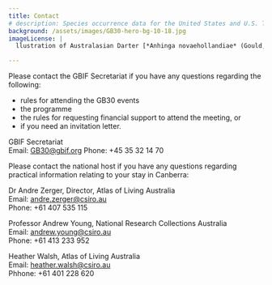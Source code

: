 ```yaml
---
title: Contact
# description: Species occurrence data for the United States and U.S. Territories.
background: /assets/images/GB30-hero-bg-10-18.jpg
imageLicense: |
  llustration of Australasian Darter [*Anhinga novaehollandiae* (Gould, 1847)](https://www.gbif.org/species/2482085) from Companion to Gould's Handbook; or, Synopsis of the birds of Australia, 1877 via the [Biodiversity Heritage Library](https://flic.kr/p/bmFhGL)

---
```


Please contact the GBIF Secretariat if you have any questions regarding the following: 
- rules for attending the GB30 events
- the programme
- the rules for requesting financial support to attend the meeting, or
- if you need an invitation letter.  

GBIF Secretariat  
Email: [GB30@gbif.org](mailto:GB30@gbif.org)
Phone: +45 35 32 14 70  

Please contact the national host if you have any questions regarding practical information relating to your stay in Canberra:  

Dr Andre Zerger, Director, Atlas of Living Australia  
Email: [andre.zerger@csiro.au](mailto:andre.zerger@csiro.au)  
Phone: +61 407 535 115  

Professor Andrew Young, National Research Collections Australia  
Email: [andrew.young@csiro.au](mailto:andrew.young@csiro.au)  
Phone: +61 413 233 952  

Heather Walsh, Atlas of Living Australia  
Email: [heather.walsh@csiro.au](heather.walsh@csiro.au)  
Phhone: +61 401 228 620  

